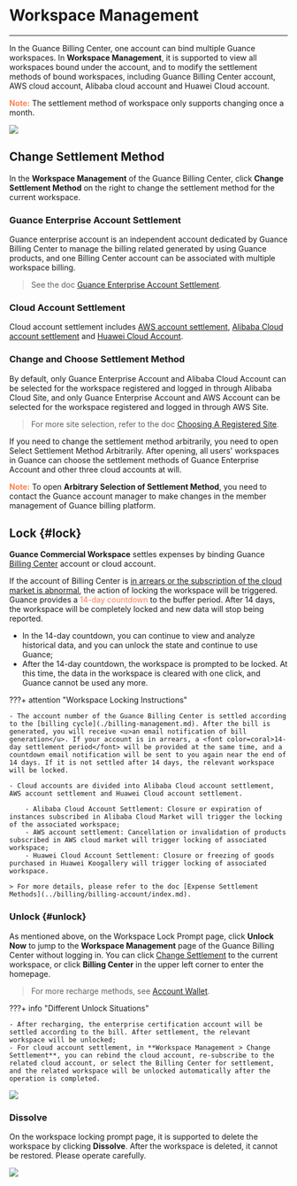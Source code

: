 # Workspace Management
---
<!--
Workspace is the basic operation unit of Guance SAAS products, and users can join one or more workspaces by creating/inviting. In a workspace, users can use the basic functions provided by Guance, such as scene data insight, event management, metric management, infrastructure monitoring, log monitoring, APM, RUM, synthetic tests, security check, monitoring, workspace management, etc.
-->

In the Guance Billing Center, one account can bind multiple Guance workspaces. In **Workspace Management**, it is supported to view all workspaces bound under the account, and to modify the settlement methods of bound workspaces, including Guance Billing Center account, AWS cloud account, Alibaba cloud account and Huawei Cloud account.

<font color=coral>**Note:**</font> The settlement method of workspace only supports changing once a month.

![](../img/15.aws_3.png)

## Change Settlement Method

In the **Workspace Management** of the Guance Billing Center, click **Change Settlement Method** on the right to change the settlement method for the current workspace.

<!--
![](../img/10.account_11.png)
-->

### Guance Enterprise Account Settlement

Guance enterprise account is an independent account dedicated by Guance Billing Center to manage the billing related generated by using Guance products, and one Billing Center account can be associated with multiple workspace billing. 

> See the doc [Guance Enterprise Account Settlement](../../billing/billing-account/enterprise-account.md).


### Cloud Account Settlement

Cloud account settlement includes [AWS account settlement](../../billing/billing-account/aws-account.md), [Alibaba Cloud account settlement](../../billing/billing-account/aliyun-account.md) and [Huawei Cloud Account](../billing-account/huaweicloud-account.md).


### Change and Choose Settlement Method

By default, only Guance Enterprise Account and Alibaba Cloud Account can be selected for the workspace registered and logged in through Alibaba Cloud Site, and only Guance Enterprise Account and AWS Account can be selected for the workspace registered and logged in through AWS Site. 

> For more site selection, refer to the doc [Choosing A Registered Site](../../getting-started/necessary-for-beginners/select-site.md).

If you need to change the settlement method arbitrarily, you need to open Select Settlement Method Arbitrarily. After opening, all users' workspaces in Guance can choose the settlement methods of Guance Enterprise Account and other three cloud accounts at will.

<font color=coral>**Note:**</font> To open **Arbitrary Selection of Settlement Method**, you need to contact the Guance account manager to make changes in the member management of Guance billing platform.

## Lock {#lock}

**Guance Commercial Workspace** settles expenses by binding Guance [Billing Center](../billing/cost-center/index.md) account or cloud account. 

If the account of Billing Center is <u>in arrears or the subscription of the cloud market is abnormal</u>, the action of locking the workspace will be triggered. Guance provides a <font color=coral>14-day countdown</font> to the buffer period. After 14 days, the workspace will be completely locked and new data will stop being reported.

- In the 14-day countdown, you can continue to view and analyze historical data, and you can unlock the state and continue to use Guance;
- After the 14-day countdown, the workspace is prompted to be locked. At this time, the data in the workspace is cleared with one click, and Guance cannot be used any more.


???+ attention "Workspace Locking Instructions"

    - The account number of the Guance Billing Center is settled according to the [billing cycle](./billing-management.md). After the bill is generated, you will receive <u>an email notification of bill generation</u>. If your account is in arrears, a <font color=coral>14-day settlement period</font> will be provided at the same time, and a countdown email notification will be sent to you again near the end of 14 days. If it is not settled after 14 days, the relevant workspace will be locked.        

    - Cloud accounts are divided into Alibaba Cloud account settlement, AWS account settlement and Huawei Cloud account settlement. 

        - Alibaba Cloud Account Settlement: Closure or expiration of instances subscribed in Alibaba Cloud Market will trigger the locking of the associated workspace;
        - AWS account settlement: Cancellation or invalidation of products subscribed in AWS cloud market will trigger locking of associated workspace;
        - Huawei Cloud Account Settlement: Closure or freezing of goods purchased in Huawei Koogallery will trigger locking of associated workspace.

    > For more details, please refer to the doc [Expense Settlement Methods](../billing/billing-account/index.md).


### Unlock {#unlock}

As mentioned above, on the Workspace Lock Prompt page, click **Unlock Now** to jump to the **Workspace Management** page of the Guance Billing Center without logging in. You can click [Change Settlement](../billing-account/index.md) to the current workspace, or click **Billing Center** in the upper left corner to enter the homepage.

> For more recharge methods, see [Account Wallet](../cost-center/account-wallet/index.md).

???+ info "Different Unlock Situations"

    - After recharging, the enterprise certification account will be settled according to the bill. After settlement, the relevant workspace will be unlocked;  
    - For cloud account settlement, in **Workspace Management > Change Settlement**, you can rebind the cloud account, re-subscribe to the related cloud account, or select the Billing Center for settlement, and the related workspace will be unlocked automatically after the operation is completed.

![](../img/unclock.png)


### Dissolve

On the workspace locking prompt page, it is supported to delete the workspace by clicking **Dissolve**. After the workspace is deleted, it cannot be restored. Please operate carefully.

![](../img/dissolve.png)